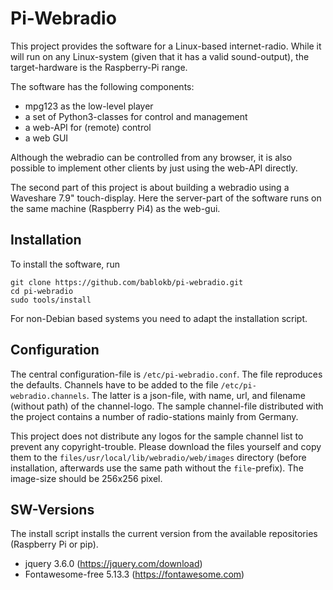 Pi-Webradio
===========

This project provides the software for a Linux-based internet-radio. While
it will run on any Linux-system (given that it has a valid sound-output),
the target-hardware is the Raspberry-Pi range.

The software has the following components:

  - mpg123 as the low-level player
  - a set of Python3-classes for control and management
  - a web-API for (remote) control
  - a web GUI

Although the webradio can be controlled from any browser, it is also
possible to implement other clients by just using the web-API directly.

The second part of this project is about building a webradio using a
Waveshare 7.9" touch-display. Here the server-part of the software runs on
the same machine (Raspberry Pi4) as the web-gui.


Installation
------------

To install the software, run

    git clone https://github.com/bablokb/pi-webradio.git
    cd pi-webradio
    sudo tools/install

For non-Debian based systems you need to adapt the installation script.


Configuration
-------------

The central configuration-file is `/etc/pi-webradio.conf`. The file
reproduces the defaults. Channels have to be added to the file
`/etc/pi-webradio.channels`. The latter is a json-file, with name,
url, and filename (without path) of the channel-logo. The sample
channel-file distributed with the project contains a number of
radio-stations mainly from Germany.

This project does not distribute any logos for the sample channel list
to prevent any copyright-trouble. Please download the files yourself
and copy them to the `files/usr/local/lib/webradio/web/images` directory
(before installation, afterwards use the same path without the
`file`-prefix). The image-size should be 256x256 pixel.


SW-Versions
-----------

The install script installs the current version from the available
repositories (Raspberry Pi or pip).

  - jquery 3.6.0 (<https://jquery.com/download>)
  - Fontawesome-free 5.13.3 (<https://fontawesome.com>)

